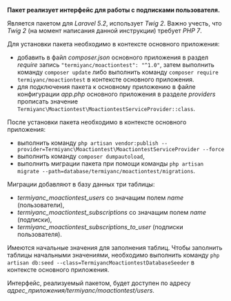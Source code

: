 **Пакет реализует интерфейс для работы с подписками пользователя.**

Является пакетом для _Laravel 5.2_, использует _Twig 2_. Важно учесть, что _Twig 2_ (на момент написания данной инструкции) требует _PHP 7_.
 
Для установки пакета необходимо в контексте основного приложения:
- добавить в файл _composer.json_ основного приложения в раздел _require_ запись `"termiyanc/moactiontest": "^1.0"`, затем выполнить команду `composer update` либо выполнить команду `composer require termiyanc/moactiontest` в контексте основного приложения.
- для подключения пакета к основному приложению в файле конфигурации _app.php_ основного приложения в разделе _providers_ прописать значение `Termiyanc\Moactiontest\MoactiontestServiceProvider::class`.

После установки пакета необходимо в контексте основного приложения: 
- выполнить команду `php artisan vendor:publish --provider=Termiyanc\Moactiontest\MoactiontestServiceProvider --force`
- выполнить команду `composer dumpautoload`,
- выполнить миграции пакета при помощи команды `php artisan migrate --path=database/termiyanc/moactiontest/migrations`.

Миграции добавляют в базу данных три таблицы:
- _termiyanc_moactiontest_users_ со значащим полем _name_ (пользователи), 
- _termiyanc_moactiontest_subscriptions_ со значащим полем _name_ (подписки), 
- _termiyanc_moactiontest_subscriptions_to_user_ (подписки пользователя).

Имеются начальные значения для заполнения таблиц. 
Чтобы заполнить таблицы начальными значениями, необходимо выполнить команду `php artisan db:seed --class=TermiyancMoactiontestDatabaseSeeder` в контексте основного приложения.

Интерфейс, реализуемый пакетом, будет доступен по адресу _адрес_приложения/termiyanc/moactiontest/users_. 